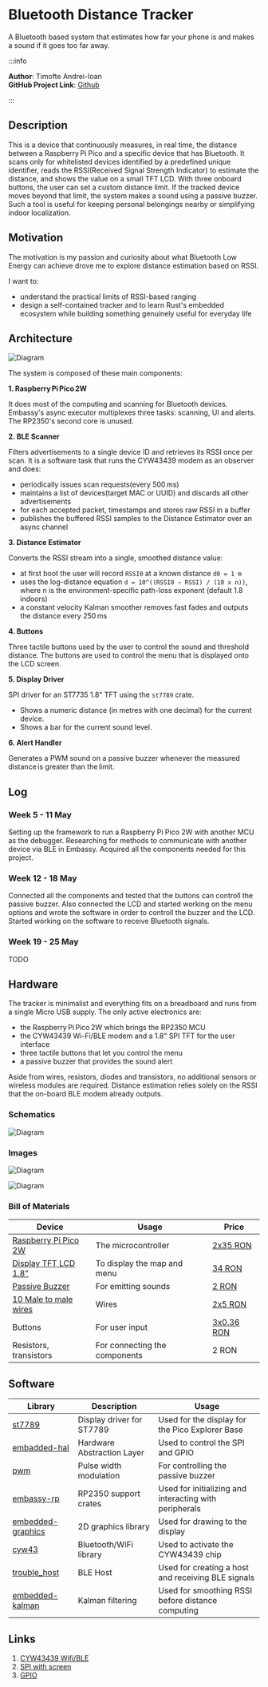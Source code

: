 # Bluetooth Distance Tracker
A Bluetooth based system that estimates how far your phone is and makes a sound if it goes too far away.

:::info 

**Author**: Timofte Andrei-Ioan \
**GitHub Project Link**: [Github](https://github.com/UPB-PMRust-Students/proiect-Andrei1223)

:::

## Description

This is a device that continuously measures, in real time, the distance between a Raspberry Pi Pico and a specific device that has Bluetooth.
It scans only for whitelisted devices identified by a predefined unique identifier, reads the RSSI(Received Signal Strength Indicator) to estimate the distance, and shows the value on a small TFT LCD.
With three onboard buttons, the user can set a custom distance limit. If the tracked device moves beyond that limit, the system makes a sound using a passive buzzer.
Such a tool is useful for keeping personal belongings nearby or simplifying indoor localization.

## Motivation

The motivation is my passion and curiosity about what Bluetooth Low Energy can achieve drove me to explore distance estimation based on RSSI.

I want to:
 - understand the practical limits of RSSI-based ranging
 - design a self-contained tracker and to learn Rust's embedded ecosystem while building something genuinely useful for everyday life

## Architecture

![Diagram](components_diagram.svg)

The system is composed of these main components:

**1. Raspberry Pi Pico 2W**

It does most of the computing and scanning for Bluetooth devices.
Embassy's async executor multiplexes three tasks: scanning, UI and alerts. The RP2350's second core is unused.

**2. BLE Scanner**

Filters advertisements to a single device ID and retrieves its RSSI once per scan.
It is a software task that runs the CYW43439 modem as an observer and does:
 - periodically issues scan requests(every 500 ms)
 - maintains a list of devices(target MAC or UUID) and discards all other advertisements
 - for each accepted packet, timestamps and stores raw RSSI in a buffer
 - publishes the buffered RSSI samples to the Distance Estimator over an async channel

**3. Distance Estimator**

Converts the RSSI stream into a single, smoothed distance value:
 - at first boot the user will record `RSSI0` at a known distance `d0 = 1 m`
 - uses the log-distance equation `d = 10^((RSSI0 − RSSI) / (10 x n))`, where n is the environment-specific path-loss exponent (default 1.8 indoors)
 - a constant velocity Kalman smoother removes fast fades and outputs the distance every 250 ms

**4. Buttons**

Three tactile buttons used by the user to control the sound and threshold distance. The buttons are used to
control the menu that is displayed onto the LCD screen.

**5. Display Driver**

SPI driver for an ST7735 1.8" TFT using the `st7789` crate.
 - Shows a numeric distance (in metres with one decimal) for the current device.
 - Shows a bar for the current sound level.

**6. Alert Handler**

 Generates a PWM sound on a passive buzzer whenever the measured distance is greater than the limit.


## Log

### Week 5 - 11 May
Setting up the framework to run a Raspberry Pi Pico 2W with another MCU as the debugger. Researching for methods to communicate with another device via BLE in Embassy. Acquired all the components needed for this project.

### Week 12 - 18 May
Connected all the components and tested that the buttons can controll the passive buzzer. Also connected the LCD and started working on the menu options and wrote the software in order to controll the buzzer and the LCD. Started working on the software to receive Bluetooth signals.

### Week 19 - 25 May
TODO

## Hardware


The tracker is minimalist and everything fits on a breadboard and runs from a single Micro USB supply.
The only active electronics are:
 - the Raspberry Pi Pico 2W which brings the RP2350 MCU
 - the CYW43439 Wi-Fi/BLE modem and a 1.8" SPI TFT for the user interface
 - three tactile buttons that let you control the menu
 - a passive buzzer that provides the sound alert

Aside from wires, resistors, diodes and transistors, no additional sensors or wireless modules are required.  Distance estimation relies solely on the RSSI that the on-board BLE modem already outputs.


### Schematics

![Diagram](schematic.svg)

### Images

![Diagram](first_image.webp)

![Diagram](second_image.webp)

### Bill of Materials

| Device | Usage | Price |
|--------|--------|-------|
| [Raspberry Pi Pico 2W](https://www.raspberrypi.com/documentation/microcontrollers/raspberry-pi-pico.html) | The microcontroller | [2x35 RON](https://www.optimusdigital.ro/en/raspberry-pi-boards/12394-raspberry-pi-pico-w.html) |
| [Display TFT LCD 1.8"](https://www.displayfuture.com/Display/datasheet/controller/ST7735.pdf) | To display the map and menu  | [34 RON](https://www.emag.ro/display-tft-lcd-1-8-inch-128x160-spi-st7735s-arduino-emg204/pd/D8RPFSYBM/) |
| [Passive Buzzer](https://components101.com/sites/default/files/component_datasheet/Buzzer%20Datasheet.pdf) | For emitting sounds | [2 RON](https://www.optimusdigital.ro/ro/audio-buzzere/634-buzzer-pasiv-de-5-v.html?search_query=buzzer+pasiv&results=15) |
| [10 Male to male wires](https://media.digikey.com/pdf/Data%20Sheets/Digi-Key%20PDFs/Jumper_Wire_Kits.pdf) | Wires | [2x5 RON](https://www.optimusdigital.ro/ro/fire-fire-mufate/884-set-fire-tata-tata-40p-10-cm.html?search_query=Fire+Colorate+Tata-Tata+%2840p%2C+10+cm%29&results=10) |
| Buttons | For user input | [3x0.36 RON](https://www.optimusdigital.ro/en/buttons-and-switches/1119-6x6x6-push-button.html?search_query=buttons&results=258) |
| Resistors, transistors | For connecting the components | 2 RON |



## Software

| Library | Description | Usage |
|---------|-------------|-------|
| [st7789](https://github.com/almindor/st7789) | Display driver for ST7789 | Used for the display for the Pico Explorer Base |
| [embadded-hal](https://docs.rs/embedded-hal/latest/embedded_hal/) | Hardware Abstraction Layer | Used to control the SPI and GPIO |
| [pwm](https://docs.rs/rp2040-hal/latest/rp2040_hal/pwm/index.html) | Pulse width modulation| For controlling the passive buzzer |
| [embassy-rp](https://docs.embassy.dev/embassy-rp/git/rp2040/index.html) | RP2350 support crates | Used for initializing and interacting with peripherals |
| [embedded-graphics](https://github.com/embedded-graphics/embedded-graphics) | 2D graphics library | Used for drawing to the display |
| [cyw43](https://crates.io/crates/cyw43) | Bluetooth/WiFi library | Used to activate the CYW43439 chip| 
| [trouble_host](https://docs.embassy.dev/trouble-host/git/default/index.html)| BLE Host | Used for creating a host and receiving BLE signals |
| [embedded-kalman](https://crates.io/crates/embedded-kalman) | Kalman filtering | Used for smoothing RSSI before distance computing |

## Links

<!-- Add a few links that inspired you and that you think you will use for your project -->

1. [CYW43439 Wifi/BLE](https://pmrust.pages.upb.ro/docs/acs_cc/lab/07#wi-fi-in-embassy)
2. [SPI with screen](https://pmrust.pages.upb.ro/docs/acs_cc/lab/05#screen)
3. [GPIO](https://pmrust.pages.upb.ro/docs/acs_cc/lab/02)
